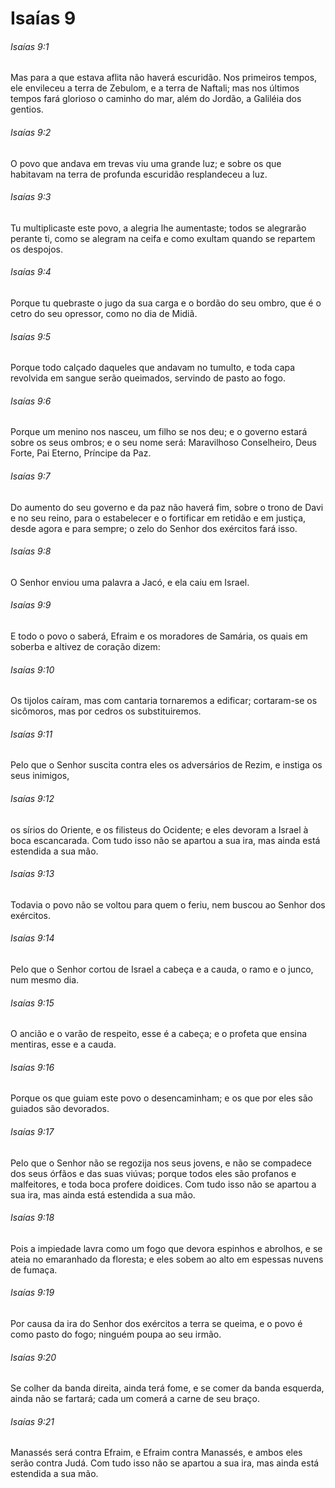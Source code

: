 # Isaías 9

###### Isaías 9:1

Mas para a que estava aflita não haverá escuridão. Nos primeiros tempos, ele envileceu a terra de Zebulom, e a terra de Naftali; mas nos últimos tempos fará glorioso o caminho do mar, além do Jordão, a Galiléia dos gentios.

###### Isaías 9:2

O povo que andava em trevas viu uma grande luz; e sobre os que habitavam na terra de profunda escuridão resplandeceu a luz.

###### Isaías 9:3

Tu multiplicaste este povo, a alegria lhe aumentaste; todos se alegrarão perante ti, como se alegram na ceifa e como exultam quando se repartem os despojos.

###### Isaías 9:4

Porque tu quebraste o jugo da sua carga e o bordão do seu ombro, que é o cetro do seu opressor, como no dia de Midiã.

###### Isaías 9:5

Porque todo calçado daqueles que andavam no tumulto, e toda capa revolvida em sangue serão queimados, servindo de pasto ao fogo.

###### Isaías 9:6

Porque um menino nos nasceu, um filho se nos deu; e o governo estará sobre os seus ombros; e o seu nome será: Maravilhoso Conselheiro, Deus Forte, Pai Eterno, Príncipe da Paz.

###### Isaías 9:7

Do aumento do seu governo e da paz não haverá fim, sobre o trono de Davi e no seu reino, para o estabelecer e o fortificar em retidão e em justiça, desde agora e para sempre; o zelo do Senhor dos exércitos fará isso.

###### Isaías 9:8

O Senhor enviou uma palavra a Jacó, e ela caiu em Israel.

###### Isaías 9:9

E todo o povo o saberá, Efraim e os moradores de Samária, os quais em soberba e altivez de coração dizem:

###### Isaías 9:10

Os tijolos caíram, mas com cantaria tornaremos a edificar; cortaram-se os sicômoros, mas por cedros os substituiremos.

###### Isaías 9:11

Pelo que o Senhor suscita contra eles os adversários de Rezim, e instiga os seus inimigos,

###### Isaías 9:12

os sírios do Oriente, e os filisteus do Ocidente; e eles devoram a Israel à boca escancarada. Com tudo isso não se apartou a sua ira, mas ainda está estendida a sua mão.

###### Isaías 9:13

Todavia o povo não se voltou para quem o feriu, nem buscou ao Senhor dos exércitos.

###### Isaías 9:14

Pelo que o Senhor cortou de Israel a cabeça e a cauda, o ramo e o junco, num mesmo dia.

###### Isaías 9:15

O ancião e o varão de respeito, esse é a cabeça; e o profeta que ensina mentiras, esse e a cauda.

###### Isaías 9:16

Porque os que guiam este povo o desencaminham; e os que por eles são guiados são devorados.

###### Isaías 9:17

Pelo que o Senhor não se regozija nos seus jovens, e não se compadece dos seus órfãos e das suas viúvas; porque todos eles são profanos e malfeitores, e toda boca profere doidices. Com tudo isso não se apartou a sua ira, mas ainda está estendida a sua mão.

###### Isaías 9:18

Pois a impiedade lavra como um fogo que devora espinhos e abrolhos, e se ateia no emaranhado da floresta; e eles sobem ao alto em espessas nuvens de fumaça.

###### Isaías 9:19

Por causa da ira do Senhor dos exércitos a terra se queima, e o povo é como pasto do fogo; ninguém poupa ao seu irmão.

###### Isaías 9:20

Se colher da banda direita, ainda terá fome, e se comer da banda esquerda, ainda não se fartará; cada um comerá a carne de seu braço.

###### Isaías 9:21

Manassés será contra Efraim, e Efraim contra Manassés, e ambos eles serão contra Judá. Com tudo isso não se apartou a sua ira, mas ainda está estendida a sua mão.

